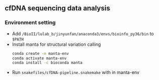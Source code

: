 ## cfDNA sequencing data analysis
### Environment setting
- Add `/BioII/lulab_b/jinyunfan/anaconda3/envs/bioinfo_py36/bin` to `$PATH`
- Install manta for structural variation calling
  ```bash
  conda create -n manta-env
  conda activate manta-env
  conda install -c bioconda manta
  ``` 
- Run `snakefiles/cfDNA-pipeline.snakemake` with in manta-env
